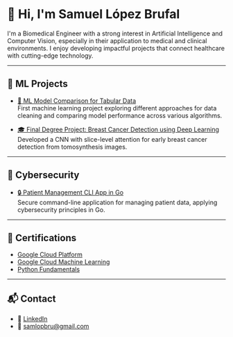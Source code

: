 # 👋 Hi, I'm Samuel López Brufal

I'm a Biomedical Engineer with a strong interest in Artificial Intelligence and Computer Vision, especially in their application to medical and clinical environments. I enjoy developing impactful projects that connect healthcare with cutting-edge technology.

---

## 🚀 ML Projects

- [🧪 ML Model Comparison for Tabular Data](https://github.com/SamLopBru/FirstMLProject.git)  
  First machine learning project exploring different approaches for data cleaning and comparing model performance across various algorithms.
  
- [🎓 Final Degree Project: Breast Cancer Detection using Deep Learning](https://github.com/SamLopBru/FinalDegreeProject.git)  
  Developed a CNN with slice-level attention for early breast cancer detection from tomosynthesis images.


---

## 🔐 Cybersecurity
- [🔒 Patient Management CLI App in Go](https://github.com/SamLopBru/CiberSecurityGo.git)  
  Secure command-line application for managing patient data, applying cybersecurity principles in Go.

---

## 📜 Certifications
- [Google Cloud Platform](Certificates/EITC_certificated_GoogleCloudPlatform.pdf)  
- [Google Cloud Machine Learning](Certificates/EITC_certificated_GoogleCloudML.pdf)  
- [Python Fundamentals](Certificates/EITC_certificate_Python.pdf)  

---

## 📬 Contact
- 💼 [LinkedIn](https://www.linkedin.com/in/samuel-lópez-brufal-4345682b0)  
- 📧 samlopbru@gmail.com
